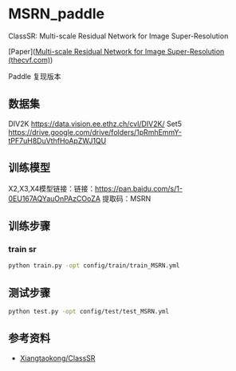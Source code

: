 # MSRN_paddle

ClassSR: Multi-scale Residual Network for Image Super-Resolution

[Paper]([Multi-scale Residual Network for Image Super-Resolution (thecvf.com)](https://openaccess.thecvf.com/content_ECCV_2018/papers/Juncheng_Li_Multi-scale_Residual_Network_ECCV_2018_paper.pdf))



Paddle 复现版本

## 数据集
DIV2K
https://data.vision.ee.ethz.ch/cvl/DIV2K/
Set5
https://drive.google.com/drive/folders/1pRmhEmmY-tPF7uH8DuVthfHoApZWJ1QU


## 训练模型

X2,X3,X4模型链接：链接：https://pan.baidu.com/s/1-0EU167AQYauOnPAzCOoZA 
提取码：MSRN 

## 训练步骤
### train sr
```bash
python train.py -opt config/train/train_MSRN.yml
```


## 测试步骤
```bash
python test.py -opt config/test/test_MSRN.yml
```





## 参考资料

- [Xiangtaokong/ClassSR](https://github.com/Xiangtaokong/ClassSR)
